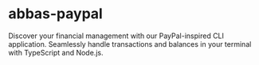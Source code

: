 # abbas-paypal
Discover your financial management with our PayPal-inspired CLI application. Seamlessly handle transactions and balances in your terminal with TypeScript and Node.js.
